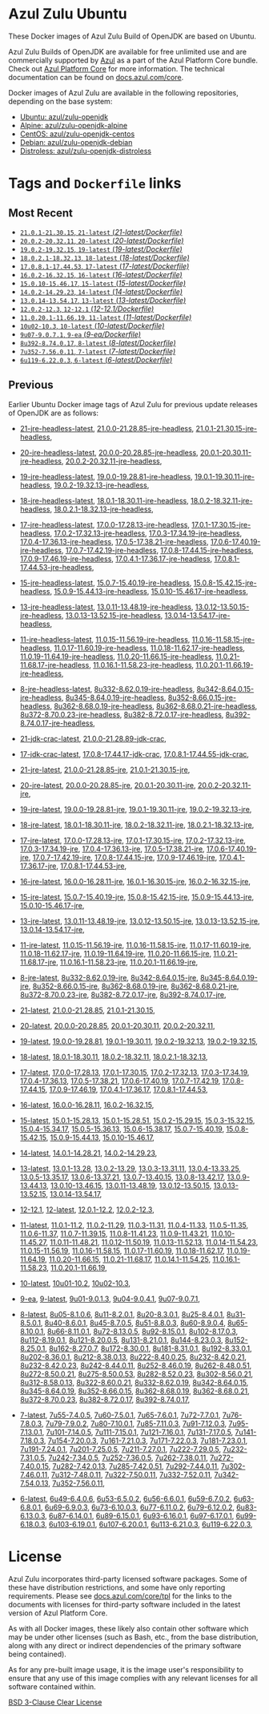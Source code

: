 Azul Zulu Ubuntu
================

These Docker images of Azul Zulu Build of OpenJDK are based on Ubuntu.

Azul Zulu Builds of OpenJDK are available for free unlimited use and are commercially supported by [Azul][1] as a part of the Azul Platform Core bundle.
Check out [Azul Platform Core][2] for more information. The technical documentation can be found on [docs.azul.com/core][3].

Docker images of Azul Zulu are available in the following repositories, depending on the base system:

  * [Ubuntu: azul/zulu-openjdk][4]
  * [Alpine: azul/zulu-openjdk-alpine][5]
  * [CentOS: azul/zulu-openjdk-centos][6]
  * [Debian: azul/zulu-openjdk-debian][7]
  * [Distroless: azul/zulu-openjdk-distroless][8]

Tags and `Dockerfile` links
===========================

Most Recent
-----------


  * [`21.0.1-21.30.15`, `21-latest` (*21-latest/Dockerfile)*][11]
  * [`20.0.2-20.32.11`, `20-latest` (*20-latest/Dockerfile)*][22]
  * [`19.0.2-19.32.15`, `19-latest` (*19-latest/Dockerfile)*][34]
  * [`18.0.2.1-18.32.13`, `18-latest` (*18-latest/Dockerfile)*][47]
  * [`17.0.8.1-17.44.53`, `17-latest` (*17-latest/Dockerfile)*][59]
  * [`16.0.2-16.32.15`, `16-latest` (*16-latest/Dockerfile)*][101]
  * [`15.0.10-15.46.17`, `15-latest` (*15-latest/Dockerfile)*][108]
  * [`14.0.2-14.29.23`, `14-latest` (*14-latest/Dockerfile)*][130]
  * [`13.0.14-13.54.17`, `13-latest` (*13-latest/Dockerfile)*][133]
  * [`12.0.2-12.3`, `12-12.1` (*12-12.1/Dockerfile)*][158]
  * [`11.0.20.1-11.66.19`, `11-latest` (*11-latest/Dockerfile)*][162]
  * [`10u02-10.3`, `10-latest` (*10-latest/Dockerfile)*][207]
  * [`9u07-9.0.7.1`, `9-ea` (*9-ea/Dockerfile)*][210]
  * [`8u392-8.74.0.17`, `8-latest` (*8-latest/Dockerfile)*][215]
  * [`7u352-7.56.0.11`, `7-latest` (*7-latest/Dockerfile)*][282]
  * [`6u119-6.22.0.3`, `6-latest` (*6-latest/Dockerfile)*][320]

Previous
--------

Earlier Ubuntu Docker image tags of Azul Zulu for previous update releases of OpenJDK are as follows:


  * [21-jre-headless-latest][18],
  [21.0.0-21.28.85-jre-headless][20],
  [21.0.1-21.30.15-jre-headless][21],
  
  * [20-jre-headless-latest][30],
  [20.0.0-20.28.85-jre-headless][31],
  [20.0.1-20.30.11-jre-headless][32],
  [20.0.2-20.32.11-jre-headless][33],
  
  * [19-jre-headless-latest][43],
  [19.0.0-19.28.81-jre-headless][44],
  [19.0.1-19.30.11-jre-headless][45],
  [19.0.2-19.32.13-jre-headless][46],
  
  * [18-jre-headless-latest][55],
  [18.0.1-18.30.11-jre-headless][56],
  [18.0.2-18.32.11-jre-headless][57],
  [18.0.2.1-18.32.13-jre-headless][58],
  
  * [17-jre-headless-latest][86],
  [17.0.0-17.28.13-jre-headless][89],
  [17.0.1-17.30.15-jre-headless][90],
  [17.0.2-17.32.13-jre-headless][91],
  [17.0.3-17.34.19-jre-headless][92],
  [17.0.4-17.36.13-jre-headless][93],
  [17.0.5-17.38.21-jre-headless][94],
  [17.0.6-17.40.19-jre-headless][95],
  [17.0.7-17.42.19-jre-headless][96],
  [17.0.8-17.44.15-jre-headless][97],
  [17.0.9-17.46.19-jre-headless][98],
  [17.0.4.1-17.36.17-jre-headless][99],
  [17.0.8.1-17.44.53-jre-headless][100],
  
  * [15-jre-headless-latest][125],
  [15.0.7-15.40.19-jre-headless][126],
  [15.0.8-15.42.15-jre-headless][127],
  [15.0.9-15.44.13-jre-headless][128],
  [15.0.10-15.46.17-jre-headless][129],
  
  * [13-jre-headless-latest][153],
  [13.0.11-13.48.19-jre-headless][154],
  [13.0.12-13.50.15-jre-headless][155],
  [13.0.13-13.52.15-jre-headless][156],
  [13.0.14-13.54.17-jre-headless][157],
  
  * [11-jre-headless-latest][195],
  [11.0.15-11.56.19-jre-headless][198],
  [11.0.16-11.58.15-jre-headless][199],
  [11.0.17-11.60.19-jre-headless][200],
  [11.0.18-11.62.17-jre-headless][201],
  [11.0.19-11.64.19-jre-headless][202],
  [11.0.20-11.66.15-jre-headless][203],
  [11.0.21-11.68.17-jre-headless][204],
  [11.0.16.1-11.58.23-jre-headless][205],
  [11.0.20.1-11.66.19-jre-headless][206],
  
  * [8-jre-headless-latest][272],
  [8u332-8.62.0.19-jre-headless][273],
  [8u342-8.64.0.15-jre-headless][274],
  [8u345-8.64.0.19-jre-headless][275],
  [8u352-8.66.0.15-jre-headless][276],
  [8u362-8.68.0.19-jre-headless][277],
  [8u362-8.68.0.21-jre-headless][278],
  [8u372-8.70.0.23-jre-headless][279],
  [8u382-8.72.0.17-jre-headless][280],
  [8u392-8.74.0.17-jre-headless][281],
  
  * [21-jdk-crac-latest][15],
  [21.0.0-21.28.89-jdk-crac][19],
  
  * [17-jdk-crac-latest][73],
  [17.0.8-17.44.17-jdk-crac][87],
  [17.0.8.1-17.44.55-jdk-crac][88],
  
  * [21-jre-latest][12],
  [21.0.0-21.28.85-jre][16],
  [21.0.1-21.30.15-jre][17],
  
  * [20-jre-latest][23],
  [20.0.0-20.28.85-jre][27],
  [20.0.1-20.30.11-jre][28],
  [20.0.2-20.32.11-jre][29],
  
  * [19-jre-latest][35],
  [19.0.0-19.28.81-jre][40],
  [19.0.1-19.30.11-jre][41],
  [19.0.2-19.32.13-jre][42],
  
  * [18-jre-latest][48],
  [18.0.1-18.30.11-jre][52],
  [18.0.2-18.32.11-jre][53],
  [18.0.2.1-18.32.13-jre][54],
  
  * [17-jre-latest][60],
  [17.0.0-17.28.13-jre][74],
  [17.0.1-17.30.15-jre][75],
  [17.0.2-17.32.13-jre][76],
  [17.0.3-17.34.19-jre][77],
  [17.0.4-17.36.13-jre][78],
  [17.0.5-17.38.21-jre][79],
  [17.0.6-17.40.19-jre][80],
  [17.0.7-17.42.19-jre][81],
  [17.0.8-17.44.15-jre][82],
  [17.0.9-17.46.19-jre][83],
  [17.0.4.1-17.36.17-jre][84],
  [17.0.8.1-17.44.53-jre][85],
  
  * [16-jre-latest][102],
  [16.0.0-16.28.11-jre][105],
  [16.0.1-16.30.15-jre][106],
  [16.0.2-16.32.15-jre][107],
  
  * [15-jre-latest][109],
  [15.0.7-15.40.19-jre][121],
  [15.0.8-15.42.15-jre][122],
  [15.0.9-15.44.13-jre][123],
  [15.0.10-15.46.17-jre][124],
  
  * [13-jre-latest][136],
  [13.0.11-13.48.19-jre][149],
  [13.0.12-13.50.15-jre][150],
  [13.0.13-13.52.15-jre][151],
  [13.0.14-13.54.17-jre][152],
  
  * [11-jre-latest][169],
  [11.0.15-11.56.19-jre][188],
  [11.0.16-11.58.15-jre][189],
  [11.0.17-11.60.19-jre][190],
  [11.0.18-11.62.17-jre][191],
  [11.0.19-11.64.19-jre][192],
  [11.0.20-11.66.15-jre][193],
  [11.0.21-11.68.17-jre][194],
  [11.0.16.1-11.58.23-jre][196],
  [11.0.20.1-11.66.19-jre][197],
  
  * [8-jre-latest][216],
  [8u332-8.62.0.19-jre][263],
  [8u342-8.64.0.15-jre][264],
  [8u345-8.64.0.19-jre][265],
  [8u352-8.66.0.15-jre][266],
  [8u362-8.68.0.19-jre][267],
  [8u362-8.68.0.21-jre][268],
  [8u372-8.70.0.23-jre][269],
  [8u382-8.72.0.17-jre][270],
  [8u392-8.74.0.17-jre][271],
  
  * [21-latest][11],
  [21.0.0-21.28.85][13],
  [21.0.1-21.30.15][14],
  
  * [20-latest][22],
  [20.0.0-20.28.85][24],
  [20.0.1-20.30.11][25],
  [20.0.2-20.32.11][26],
  
  * [19-latest][34],
  [19.0.0-19.28.81][36],
  [19.0.1-19.30.11][37],
  [19.0.2-19.32.13][38],
  [19.0.2-19.32.15][39],
  
  * [18-latest][47],
  [18.0.1-18.30.11][49],
  [18.0.2-18.32.11][50],
  [18.0.2.1-18.32.13][51],
  
  * [17-latest][59],
  [17.0.0-17.28.13][61],
  [17.0.1-17.30.15][62],
  [17.0.2-17.32.13][63],
  [17.0.3-17.34.19][64],
  [17.0.4-17.36.13][65],
  [17.0.5-17.38.21][66],
  [17.0.6-17.40.19][67],
  [17.0.7-17.42.19][68],
  [17.0.8-17.44.15][69],
  [17.0.9-17.46.19][70],
  [17.0.4.1-17.36.17][71],
  [17.0.8.1-17.44.53][72],
  
  * [16-latest][101],
  [16.0.0-16.28.11][103],
  [16.0.2-16.32.15][104],
  
  * [15-latest][108],
  [15.0.1-15.28.13][110],
  [15.0.1-15.28.51][111],
  [15.0.2-15.29.15][112],
  [15.0.3-15.32.15][113],
  [15.0.4-15.34.17][114],
  [15.0.5-15.36.13][115],
  [15.0.6-15.38.17][116],
  [15.0.7-15.40.19][117],
  [15.0.8-15.42.15][118],
  [15.0.9-15.44.13][119],
  [15.0.10-15.46.17][120],
  
  * [14-latest][130],
  [14.0.1-14.28.21][131],
  [14.0.2-14.29.23][132],
  
  * [13-latest][133],
  [13.0.1-13.28][134],
  [13.0.2-13.29][135],
  [13.0.3-13.31.11][137],
  [13.0.4-13.33.25][138],
  [13.0.5-13.35.17][139],
  [13.0.6-13.37.21][140],
  [13.0.7-13.40.15][141],
  [13.0.8-13.42.17][142],
  [13.0.9-13.44.13][143],
  [13.0.10-13.46.15][144],
  [13.0.11-13.48.19][145],
  [13.0.12-13.50.15][146],
  [13.0.13-13.52.15][147],
  [13.0.14-13.54.17][148],
  
  * [12-12.1][158],
  [12-latest][159],
  [12.0.1-12.2][160],
  [12.0.2-12.3][161],
  
  * [11-latest][162],
  [11.0.1-11.2][163],
  [11.0.2-11.29][164],
  [11.0.3-11.31][165],
  [11.0.4-11.33][166],
  [11.0.5-11.35][167],
  [11.0.6-11.37][168],
  [11.0.7-11.39.15][170],
  [11.0.8-11.41.23][171],
  [11.0.9-11.43.21][172],
  [11.0.10-11.45.27][173],
  [11.0.11-11.48.21][174],
  [11.0.12-11.50.19][175],
  [11.0.13-11.52.13][176],
  [11.0.14-11.54.23][177],
  [11.0.15-11.56.19][178],
  [11.0.16-11.58.15][179],
  [11.0.17-11.60.19][180],
  [11.0.18-11.62.17][181],
  [11.0.19-11.64.19][182],
  [11.0.20-11.66.15][183],
  [11.0.21-11.68.17][184],
  [11.0.14.1-11.54.25][185],
  [11.0.16.1-11.58.23][186],
  [11.0.20.1-11.66.19][187],
  
  * [10-latest][207],
  [10u01-10.2][208],
  [10u02-10.3][209],
  
  * [9-ea][210],
  [9-latest][211],
  [9u01-9.0.1.3][212],
  [9u04-9.0.4.1][213],
  [9u07-9.0.7.1][214],
  
  * [8-latest][215],
  [8u05-8.1.0.6][217],
  [8u11-8.2.0.1][218],
  [8u20-8.3.0.1][219],
  [8u25-8.4.0.1][220],
  [8u31-8.5.0.1][221],
  [8u40-8.6.0.1][222],
  [8u45-8.7.0.5][223],
  [8u51-8.8.0.3][224],
  [8u60-8.9.0.4][225],
  [8u65-8.10.0.1][226],
  [8u66-8.11.0.1][227],
  [8u72-8.13.0.5][228],
  [8u92-8.15.0.1][229],
  [8u102-8.17.0.3][230],
  [8u112-8.19.0.1][231],
  [8u121-8.20.0.5][232],
  [8u131-8.21.0.1][233],
  [8u144-8.23.0.3][234],
  [8u152-8.25.0.1][235],
  [8u162-8.27.0.7][236],
  [8u172-8.30.0.1][237],
  [8u181-8.31.0.1][238],
  [8u192-8.33.0.1][239],
  [8u202-8.36.0.1][240],
  [8u212-8.38.0.13][241],
  [8u222-8.40.0.25][242],
  [8u232-8.42.0.21][243],
  [8u232-8.42.0.23][244],
  [8u242-8.44.0.11][245],
  [8u252-8.46.0.19][246],
  [8u262-8.48.0.51][247],
  [8u272-8.50.0.21][248],
  [8u275-8.50.0.53][249],
  [8u282-8.52.0.23][250],
  [8u302-8.56.0.21][251],
  [8u312-8.58.0.13][252],
  [8u322-8.60.0.21][253],
  [8u332-8.62.0.19][254],
  [8u342-8.64.0.15][255],
  [8u345-8.64.0.19][256],
  [8u352-8.66.0.15][257],
  [8u362-8.68.0.19][258],
  [8u362-8.68.0.21][259],
  [8u372-8.70.0.23][260],
  [8u382-8.72.0.17][261],
  [8u392-8.74.0.17][262],
  
  * [7-latest][282],
  [7u55-7.4.0.5][283],
  [7u60-7.5.0.1][284],
  [7u65-7.6.0.1][285],
  [7u72-7.7.0.1][286],
  [7u76-7.8.0.3][287],
  [7u79-7.9.0.2][288],
  [7u80-7.10.0.1][289],
  [7u85-7.11.0.3][290],
  [7u91-7.12.0.3][291],
  [7u95-7.13.0.1][292],
  [7u101-7.14.0.5][293],
  [7u111-7.15.0.1][294],
  [7u121-7.16.0.1][295],
  [7u131-7.17.0.5][296],
  [7u141-7.18.0.3][297],
  [7u154-7.20.0.3][298],
  [7u161-7.21.0.3][299],
  [7u171-7.22.0.3][300],
  [7u181-7.23.0.1][301],
  [7u191-7.24.0.1][302],
  [7u201-7.25.0.5][303],
  [7u211-7.27.0.1][304],
  [7u222-7.29.0.5][305],
  [7u232-7.31.0.5][306],
  [7u242-7.34.0.5][307],
  [7u252-7.36.0.5][308],
  [7u262-7.38.0.11][309],
  [7u272-7.40.0.15][310],
  [7u282-7.42.0.13][311],
  [7u285-7.42.0.51][312],
  [7u292-7.44.0.11][313],
  [7u302-7.46.0.11][314],
  [7u312-7.48.0.11][315],
  [7u322-7.50.0.11][316],
  [7u332-7.52.0.11][317],
  [7u342-7.54.0.13][318],
  [7u352-7.56.0.11][319],
  
  * [6-latest][320],
  [6u49-6.4.0.6][321],
  [6u53-6.5.0.2][322],
  [6u56-6.6.0.1][323],
  [6u59-6.7.0.2][324],
  [6u63-6.8.0.1][325],
  [6u69-6.9.0.3][326],
  [6u73-6.10.0.3][327],
  [6u77-6.11.0.2][328],
  [6u79-6.12.0.2][329],
  [6u83-6.13.0.3][330],
  [6u87-6.14.0.1][331],
  [6u89-6.15.0.1][332],
  [6u93-6.16.0.1][333],
  [6u97-6.17.0.1][334],
  [6u99-6.18.0.3][335],
  [6u103-6.19.0.1][336],
  [6u107-6.20.0.1][337],
  [6u113-6.21.0.3][338],
  [6u119-6.22.0.3][339],
  


License
=======

Azul Zulu incorporates third-party licensed software packages. Some of these have distribution restrictions, and some have only reporting requirements. Please see [docs.azul.com/core/tpl][9] for the links to the documents with licenses for third-party software included in the latest version of Azul Platform Core.

As with all Docker images, these likely also contain other software which may be under other licenses (such as Bash, etc., from the base distribution, along with any direct or indirect dependencies of the primary software being contained).

As for any pre-built image usage, it is the image user's responsibility to ensure that any use of this image complies with any relevant licenses for all software contained within.

[BSD 3-Clause Clear License][10]

  [1]: https://www.azul.com/
  [2]: https://www.azul.com/products/core/
  [3]: https://docs.azul.com/core/
  [4]: https://hub.docker.com/r/azul/zulu-openjdk
  [5]: https://hub.docker.com/r/azul/zulu-openjdk-alpine
  [6]: https://hub.docker.com/r/azul/zulu-openjdk-centos
  [7]: https://hub.docker.com/r/azul/zulu-openjdk-debian
  [8]: https://hub.docker.com/r/azul/zulu-openjdk-distroless
  [9]: https://docs.azul.com/core/tpl
  [10]: https://github.com/zulu-openjdk/zulu-openjdk/blob/master/LICENSE.txt


  [18]: https://github.com/zulu-openjdk/zulu-openjdk/blob/master/ubuntu/21-jre-headless-latest/Dockerfile
  [20]: https://github.com/zulu-openjdk/zulu-openjdk/blob/master/ubuntu/21.0.0-21.28.85-jre-headless/Dockerfile
  [21]: https://github.com/zulu-openjdk/zulu-openjdk/blob/master/ubuntu/21.0.1-21.30.15-jre-headless/Dockerfile
  
  [30]: https://github.com/zulu-openjdk/zulu-openjdk/blob/master/ubuntu/20-jre-headless-latest/Dockerfile
  [31]: https://github.com/zulu-openjdk/zulu-openjdk/blob/master/ubuntu/20.0.0-20.28.85-jre-headless/Dockerfile
  [32]: https://github.com/zulu-openjdk/zulu-openjdk/blob/master/ubuntu/20.0.1-20.30.11-jre-headless/Dockerfile
  [33]: https://github.com/zulu-openjdk/zulu-openjdk/blob/master/ubuntu/20.0.2-20.32.11-jre-headless/Dockerfile
  
  [43]: https://github.com/zulu-openjdk/zulu-openjdk/blob/master/ubuntu/19-jre-headless-latest/Dockerfile
  [44]: https://github.com/zulu-openjdk/zulu-openjdk/blob/master/ubuntu/19.0.0-19.28.81-jre-headless/Dockerfile
  [45]: https://github.com/zulu-openjdk/zulu-openjdk/blob/master/ubuntu/19.0.1-19.30.11-jre-headless/Dockerfile
  [46]: https://github.com/zulu-openjdk/zulu-openjdk/blob/master/ubuntu/19.0.2-19.32.13-jre-headless/Dockerfile
  
  [55]: https://github.com/zulu-openjdk/zulu-openjdk/blob/master/ubuntu/18-jre-headless-latest/Dockerfile
  [56]: https://github.com/zulu-openjdk/zulu-openjdk/blob/master/ubuntu/18.0.1-18.30.11-jre-headless/Dockerfile
  [57]: https://github.com/zulu-openjdk/zulu-openjdk/blob/master/ubuntu/18.0.2-18.32.11-jre-headless/Dockerfile
  [58]: https://github.com/zulu-openjdk/zulu-openjdk/blob/master/ubuntu/18.0.2.1-18.32.13-jre-headless/Dockerfile
  
  [86]: https://github.com/zulu-openjdk/zulu-openjdk/blob/master/ubuntu/17-jre-headless-latest/Dockerfile
  [89]: https://github.com/zulu-openjdk/zulu-openjdk/blob/master/ubuntu/17.0.0-17.28.13-jre-headless/Dockerfile
  [90]: https://github.com/zulu-openjdk/zulu-openjdk/blob/master/ubuntu/17.0.1-17.30.15-jre-headless/Dockerfile
  [91]: https://github.com/zulu-openjdk/zulu-openjdk/blob/master/ubuntu/17.0.2-17.32.13-jre-headless/Dockerfile
  [92]: https://github.com/zulu-openjdk/zulu-openjdk/blob/master/ubuntu/17.0.3-17.34.19-jre-headless/Dockerfile
  [93]: https://github.com/zulu-openjdk/zulu-openjdk/blob/master/ubuntu/17.0.4-17.36.13-jre-headless/Dockerfile
  [94]: https://github.com/zulu-openjdk/zulu-openjdk/blob/master/ubuntu/17.0.5-17.38.21-jre-headless/Dockerfile
  [95]: https://github.com/zulu-openjdk/zulu-openjdk/blob/master/ubuntu/17.0.6-17.40.19-jre-headless/Dockerfile
  [96]: https://github.com/zulu-openjdk/zulu-openjdk/blob/master/ubuntu/17.0.7-17.42.19-jre-headless/Dockerfile
  [97]: https://github.com/zulu-openjdk/zulu-openjdk/blob/master/ubuntu/17.0.8-17.44.15-jre-headless/Dockerfile
  [98]: https://github.com/zulu-openjdk/zulu-openjdk/blob/master/ubuntu/17.0.9-17.46.19-jre-headless/Dockerfile
  [99]: https://github.com/zulu-openjdk/zulu-openjdk/blob/master/ubuntu/17.0.4.1-17.36.17-jre-headless/Dockerfile
  [100]: https://github.com/zulu-openjdk/zulu-openjdk/blob/master/ubuntu/17.0.8.1-17.44.53-jre-headless/Dockerfile
  
  [125]: https://github.com/zulu-openjdk/zulu-openjdk/blob/master/ubuntu/15-jre-headless-latest/Dockerfile
  [126]: https://github.com/zulu-openjdk/zulu-openjdk/blob/master/ubuntu/15.0.7-15.40.19-jre-headless/Dockerfile
  [127]: https://github.com/zulu-openjdk/zulu-openjdk/blob/master/ubuntu/15.0.8-15.42.15-jre-headless/Dockerfile
  [128]: https://github.com/zulu-openjdk/zulu-openjdk/blob/master/ubuntu/15.0.9-15.44.13-jre-headless/Dockerfile
  [129]: https://github.com/zulu-openjdk/zulu-openjdk/blob/master/ubuntu/15.0.10-15.46.17-jre-headless/Dockerfile
  
  [153]: https://github.com/zulu-openjdk/zulu-openjdk/blob/master/ubuntu/13-jre-headless-latest/Dockerfile
  [154]: https://github.com/zulu-openjdk/zulu-openjdk/blob/master/ubuntu/13.0.11-13.48.19-jre-headless/Dockerfile
  [155]: https://github.com/zulu-openjdk/zulu-openjdk/blob/master/ubuntu/13.0.12-13.50.15-jre-headless/Dockerfile
  [156]: https://github.com/zulu-openjdk/zulu-openjdk/blob/master/ubuntu/13.0.13-13.52.15-jre-headless/Dockerfile
  [157]: https://github.com/zulu-openjdk/zulu-openjdk/blob/master/ubuntu/13.0.14-13.54.17-jre-headless/Dockerfile
  
  [195]: https://github.com/zulu-openjdk/zulu-openjdk/blob/master/ubuntu/11-jre-headless-latest/Dockerfile
  [198]: https://github.com/zulu-openjdk/zulu-openjdk/blob/master/ubuntu/11.0.15-11.56.19-jre-headless/Dockerfile
  [199]: https://github.com/zulu-openjdk/zulu-openjdk/blob/master/ubuntu/11.0.16-11.58.15-jre-headless/Dockerfile
  [200]: https://github.com/zulu-openjdk/zulu-openjdk/blob/master/ubuntu/11.0.17-11.60.19-jre-headless/Dockerfile
  [201]: https://github.com/zulu-openjdk/zulu-openjdk/blob/master/ubuntu/11.0.18-11.62.17-jre-headless/Dockerfile
  [202]: https://github.com/zulu-openjdk/zulu-openjdk/blob/master/ubuntu/11.0.19-11.64.19-jre-headless/Dockerfile
  [203]: https://github.com/zulu-openjdk/zulu-openjdk/blob/master/ubuntu/11.0.20-11.66.15-jre-headless/Dockerfile
  [204]: https://github.com/zulu-openjdk/zulu-openjdk/blob/master/ubuntu/11.0.21-11.68.17-jre-headless/Dockerfile
  [205]: https://github.com/zulu-openjdk/zulu-openjdk/blob/master/ubuntu/11.0.16.1-11.58.23-jre-headless/Dockerfile
  [206]: https://github.com/zulu-openjdk/zulu-openjdk/blob/master/ubuntu/11.0.20.1-11.66.19-jre-headless/Dockerfile
  
  [272]: https://github.com/zulu-openjdk/zulu-openjdk/blob/master/ubuntu/8-jre-headless-latest/Dockerfile
  [273]: https://github.com/zulu-openjdk/zulu-openjdk/blob/master/ubuntu/8u332-8.62.0.19-jre-headless/Dockerfile
  [274]: https://github.com/zulu-openjdk/zulu-openjdk/blob/master/ubuntu/8u342-8.64.0.15-jre-headless/Dockerfile
  [275]: https://github.com/zulu-openjdk/zulu-openjdk/blob/master/ubuntu/8u345-8.64.0.19-jre-headless/Dockerfile
  [276]: https://github.com/zulu-openjdk/zulu-openjdk/blob/master/ubuntu/8u352-8.66.0.15-jre-headless/Dockerfile
  [277]: https://github.com/zulu-openjdk/zulu-openjdk/blob/master/ubuntu/8u362-8.68.0.19-jre-headless/Dockerfile
  [278]: https://github.com/zulu-openjdk/zulu-openjdk/blob/master/ubuntu/8u362-8.68.0.21-jre-headless/Dockerfile
  [279]: https://github.com/zulu-openjdk/zulu-openjdk/blob/master/ubuntu/8u372-8.70.0.23-jre-headless/Dockerfile
  [280]: https://github.com/zulu-openjdk/zulu-openjdk/blob/master/ubuntu/8u382-8.72.0.17-jre-headless/Dockerfile
  [281]: https://github.com/zulu-openjdk/zulu-openjdk/blob/master/ubuntu/8u392-8.74.0.17-jre-headless/Dockerfile
  
  [15]: https://github.com/zulu-openjdk/zulu-openjdk/blob/master/ubuntu/21-jdk-crac-latest/Dockerfile
  [19]: https://github.com/zulu-openjdk/zulu-openjdk/blob/master/ubuntu/21.0.0-21.28.89-jdk-crac/Dockerfile
  
  [73]: https://github.com/zulu-openjdk/zulu-openjdk/blob/master/ubuntu/17-jdk-crac-latest/Dockerfile
  [87]: https://github.com/zulu-openjdk/zulu-openjdk/blob/master/ubuntu/17.0.8-17.44.17-jdk-crac/Dockerfile
  [88]: https://github.com/zulu-openjdk/zulu-openjdk/blob/master/ubuntu/17.0.8.1-17.44.55-jdk-crac/Dockerfile
  
  [12]: https://github.com/zulu-openjdk/zulu-openjdk/blob/master/ubuntu/21-jre-latest/Dockerfile
  [16]: https://github.com/zulu-openjdk/zulu-openjdk/blob/master/ubuntu/21.0.0-21.28.85-jre/Dockerfile
  [17]: https://github.com/zulu-openjdk/zulu-openjdk/blob/master/ubuntu/21.0.1-21.30.15-jre/Dockerfile
  
  [23]: https://github.com/zulu-openjdk/zulu-openjdk/blob/master/ubuntu/20-jre-latest/Dockerfile
  [27]: https://github.com/zulu-openjdk/zulu-openjdk/blob/master/ubuntu/20.0.0-20.28.85-jre/Dockerfile
  [28]: https://github.com/zulu-openjdk/zulu-openjdk/blob/master/ubuntu/20.0.1-20.30.11-jre/Dockerfile
  [29]: https://github.com/zulu-openjdk/zulu-openjdk/blob/master/ubuntu/20.0.2-20.32.11-jre/Dockerfile
  
  [35]: https://github.com/zulu-openjdk/zulu-openjdk/blob/master/ubuntu/19-jre-latest/Dockerfile
  [40]: https://github.com/zulu-openjdk/zulu-openjdk/blob/master/ubuntu/19.0.0-19.28.81-jre/Dockerfile
  [41]: https://github.com/zulu-openjdk/zulu-openjdk/blob/master/ubuntu/19.0.1-19.30.11-jre/Dockerfile
  [42]: https://github.com/zulu-openjdk/zulu-openjdk/blob/master/ubuntu/19.0.2-19.32.13-jre/Dockerfile
  
  [48]: https://github.com/zulu-openjdk/zulu-openjdk/blob/master/ubuntu/18-jre-latest/Dockerfile
  [52]: https://github.com/zulu-openjdk/zulu-openjdk/blob/master/ubuntu/18.0.1-18.30.11-jre/Dockerfile
  [53]: https://github.com/zulu-openjdk/zulu-openjdk/blob/master/ubuntu/18.0.2-18.32.11-jre/Dockerfile
  [54]: https://github.com/zulu-openjdk/zulu-openjdk/blob/master/ubuntu/18.0.2.1-18.32.13-jre/Dockerfile
  
  [60]: https://github.com/zulu-openjdk/zulu-openjdk/blob/master/ubuntu/17-jre-latest/Dockerfile
  [74]: https://github.com/zulu-openjdk/zulu-openjdk/blob/master/ubuntu/17.0.0-17.28.13-jre/Dockerfile
  [75]: https://github.com/zulu-openjdk/zulu-openjdk/blob/master/ubuntu/17.0.1-17.30.15-jre/Dockerfile
  [76]: https://github.com/zulu-openjdk/zulu-openjdk/blob/master/ubuntu/17.0.2-17.32.13-jre/Dockerfile
  [77]: https://github.com/zulu-openjdk/zulu-openjdk/blob/master/ubuntu/17.0.3-17.34.19-jre/Dockerfile
  [78]: https://github.com/zulu-openjdk/zulu-openjdk/blob/master/ubuntu/17.0.4-17.36.13-jre/Dockerfile
  [79]: https://github.com/zulu-openjdk/zulu-openjdk/blob/master/ubuntu/17.0.5-17.38.21-jre/Dockerfile
  [80]: https://github.com/zulu-openjdk/zulu-openjdk/blob/master/ubuntu/17.0.6-17.40.19-jre/Dockerfile
  [81]: https://github.com/zulu-openjdk/zulu-openjdk/blob/master/ubuntu/17.0.7-17.42.19-jre/Dockerfile
  [82]: https://github.com/zulu-openjdk/zulu-openjdk/blob/master/ubuntu/17.0.8-17.44.15-jre/Dockerfile
  [83]: https://github.com/zulu-openjdk/zulu-openjdk/blob/master/ubuntu/17.0.9-17.46.19-jre/Dockerfile
  [84]: https://github.com/zulu-openjdk/zulu-openjdk/blob/master/ubuntu/17.0.4.1-17.36.17-jre/Dockerfile
  [85]: https://github.com/zulu-openjdk/zulu-openjdk/blob/master/ubuntu/17.0.8.1-17.44.53-jre/Dockerfile
  
  [102]: https://github.com/zulu-openjdk/zulu-openjdk/blob/master/ubuntu/16-jre-latest/Dockerfile
  [105]: https://github.com/zulu-openjdk/zulu-openjdk/blob/master/ubuntu/16.0.0-16.28.11-jre/Dockerfile
  [106]: https://github.com/zulu-openjdk/zulu-openjdk/blob/master/ubuntu/16.0.1-16.30.15-jre/Dockerfile
  [107]: https://github.com/zulu-openjdk/zulu-openjdk/blob/master/ubuntu/16.0.2-16.32.15-jre/Dockerfile
  
  [109]: https://github.com/zulu-openjdk/zulu-openjdk/blob/master/ubuntu/15-jre-latest/Dockerfile
  [121]: https://github.com/zulu-openjdk/zulu-openjdk/blob/master/ubuntu/15.0.7-15.40.19-jre/Dockerfile
  [122]: https://github.com/zulu-openjdk/zulu-openjdk/blob/master/ubuntu/15.0.8-15.42.15-jre/Dockerfile
  [123]: https://github.com/zulu-openjdk/zulu-openjdk/blob/master/ubuntu/15.0.9-15.44.13-jre/Dockerfile
  [124]: https://github.com/zulu-openjdk/zulu-openjdk/blob/master/ubuntu/15.0.10-15.46.17-jre/Dockerfile
  
  [136]: https://github.com/zulu-openjdk/zulu-openjdk/blob/master/ubuntu/13-jre-latest/Dockerfile
  [149]: https://github.com/zulu-openjdk/zulu-openjdk/blob/master/ubuntu/13.0.11-13.48.19-jre/Dockerfile
  [150]: https://github.com/zulu-openjdk/zulu-openjdk/blob/master/ubuntu/13.0.12-13.50.15-jre/Dockerfile
  [151]: https://github.com/zulu-openjdk/zulu-openjdk/blob/master/ubuntu/13.0.13-13.52.15-jre/Dockerfile
  [152]: https://github.com/zulu-openjdk/zulu-openjdk/blob/master/ubuntu/13.0.14-13.54.17-jre/Dockerfile
  
  [169]: https://github.com/zulu-openjdk/zulu-openjdk/blob/master/ubuntu/11-jre-latest/Dockerfile
  [188]: https://github.com/zulu-openjdk/zulu-openjdk/blob/master/ubuntu/11.0.15-11.56.19-jre/Dockerfile
  [189]: https://github.com/zulu-openjdk/zulu-openjdk/blob/master/ubuntu/11.0.16-11.58.15-jre/Dockerfile
  [190]: https://github.com/zulu-openjdk/zulu-openjdk/blob/master/ubuntu/11.0.17-11.60.19-jre/Dockerfile
  [191]: https://github.com/zulu-openjdk/zulu-openjdk/blob/master/ubuntu/11.0.18-11.62.17-jre/Dockerfile
  [192]: https://github.com/zulu-openjdk/zulu-openjdk/blob/master/ubuntu/11.0.19-11.64.19-jre/Dockerfile
  [193]: https://github.com/zulu-openjdk/zulu-openjdk/blob/master/ubuntu/11.0.20-11.66.15-jre/Dockerfile
  [194]: https://github.com/zulu-openjdk/zulu-openjdk/blob/master/ubuntu/11.0.21-11.68.17-jre/Dockerfile
  [196]: https://github.com/zulu-openjdk/zulu-openjdk/blob/master/ubuntu/11.0.16.1-11.58.23-jre/Dockerfile
  [197]: https://github.com/zulu-openjdk/zulu-openjdk/blob/master/ubuntu/11.0.20.1-11.66.19-jre/Dockerfile
  
  [216]: https://github.com/zulu-openjdk/zulu-openjdk/blob/master/ubuntu/8-jre-latest/Dockerfile
  [263]: https://github.com/zulu-openjdk/zulu-openjdk/blob/master/ubuntu/8u332-8.62.0.19-jre/Dockerfile
  [264]: https://github.com/zulu-openjdk/zulu-openjdk/blob/master/ubuntu/8u342-8.64.0.15-jre/Dockerfile
  [265]: https://github.com/zulu-openjdk/zulu-openjdk/blob/master/ubuntu/8u345-8.64.0.19-jre/Dockerfile
  [266]: https://github.com/zulu-openjdk/zulu-openjdk/blob/master/ubuntu/8u352-8.66.0.15-jre/Dockerfile
  [267]: https://github.com/zulu-openjdk/zulu-openjdk/blob/master/ubuntu/8u362-8.68.0.19-jre/Dockerfile
  [268]: https://github.com/zulu-openjdk/zulu-openjdk/blob/master/ubuntu/8u362-8.68.0.21-jre/Dockerfile
  [269]: https://github.com/zulu-openjdk/zulu-openjdk/blob/master/ubuntu/8u372-8.70.0.23-jre/Dockerfile
  [270]: https://github.com/zulu-openjdk/zulu-openjdk/blob/master/ubuntu/8u382-8.72.0.17-jre/Dockerfile
  [271]: https://github.com/zulu-openjdk/zulu-openjdk/blob/master/ubuntu/8u392-8.74.0.17-jre/Dockerfile
  
  [11]: https://github.com/zulu-openjdk/zulu-openjdk/blob/master/ubuntu/21-latest/Dockerfile
  [13]: https://github.com/zulu-openjdk/zulu-openjdk/blob/master/ubuntu/21.0.0-21.28.85/Dockerfile
  [14]: https://github.com/zulu-openjdk/zulu-openjdk/blob/master/ubuntu/21.0.1-21.30.15/Dockerfile
  
  [22]: https://github.com/zulu-openjdk/zulu-openjdk/blob/master/ubuntu/20-latest/Dockerfile
  [24]: https://github.com/zulu-openjdk/zulu-openjdk/blob/master/ubuntu/20.0.0-20.28.85/Dockerfile
  [25]: https://github.com/zulu-openjdk/zulu-openjdk/blob/master/ubuntu/20.0.1-20.30.11/Dockerfile
  [26]: https://github.com/zulu-openjdk/zulu-openjdk/blob/master/ubuntu/20.0.2-20.32.11/Dockerfile
  
  [34]: https://github.com/zulu-openjdk/zulu-openjdk/blob/master/ubuntu/19-latest/Dockerfile
  [36]: https://github.com/zulu-openjdk/zulu-openjdk/blob/master/ubuntu/19.0.0-19.28.81/Dockerfile
  [37]: https://github.com/zulu-openjdk/zulu-openjdk/blob/master/ubuntu/19.0.1-19.30.11/Dockerfile
  [38]: https://github.com/zulu-openjdk/zulu-openjdk/blob/master/ubuntu/19.0.2-19.32.13/Dockerfile
  [39]: https://github.com/zulu-openjdk/zulu-openjdk/blob/master/ubuntu/19.0.2-19.32.15/Dockerfile
  
  [47]: https://github.com/zulu-openjdk/zulu-openjdk/blob/master/ubuntu/18-latest/Dockerfile
  [49]: https://github.com/zulu-openjdk/zulu-openjdk/blob/master/ubuntu/18.0.1-18.30.11/Dockerfile
  [50]: https://github.com/zulu-openjdk/zulu-openjdk/blob/master/ubuntu/18.0.2-18.32.11/Dockerfile
  [51]: https://github.com/zulu-openjdk/zulu-openjdk/blob/master/ubuntu/18.0.2.1-18.32.13/Dockerfile
  
  [59]: https://github.com/zulu-openjdk/zulu-openjdk/blob/master/ubuntu/17-latest/Dockerfile
  [61]: https://github.com/zulu-openjdk/zulu-openjdk/blob/master/ubuntu/17.0.0-17.28.13/Dockerfile
  [62]: https://github.com/zulu-openjdk/zulu-openjdk/blob/master/ubuntu/17.0.1-17.30.15/Dockerfile
  [63]: https://github.com/zulu-openjdk/zulu-openjdk/blob/master/ubuntu/17.0.2-17.32.13/Dockerfile
  [64]: https://github.com/zulu-openjdk/zulu-openjdk/blob/master/ubuntu/17.0.3-17.34.19/Dockerfile
  [65]: https://github.com/zulu-openjdk/zulu-openjdk/blob/master/ubuntu/17.0.4-17.36.13/Dockerfile
  [66]: https://github.com/zulu-openjdk/zulu-openjdk/blob/master/ubuntu/17.0.5-17.38.21/Dockerfile
  [67]: https://github.com/zulu-openjdk/zulu-openjdk/blob/master/ubuntu/17.0.6-17.40.19/Dockerfile
  [68]: https://github.com/zulu-openjdk/zulu-openjdk/blob/master/ubuntu/17.0.7-17.42.19/Dockerfile
  [69]: https://github.com/zulu-openjdk/zulu-openjdk/blob/master/ubuntu/17.0.8-17.44.15/Dockerfile
  [70]: https://github.com/zulu-openjdk/zulu-openjdk/blob/master/ubuntu/17.0.9-17.46.19/Dockerfile
  [71]: https://github.com/zulu-openjdk/zulu-openjdk/blob/master/ubuntu/17.0.4.1-17.36.17/Dockerfile
  [72]: https://github.com/zulu-openjdk/zulu-openjdk/blob/master/ubuntu/17.0.8.1-17.44.53/Dockerfile
  
  [101]: https://github.com/zulu-openjdk/zulu-openjdk/blob/master/ubuntu/16-latest/Dockerfile
  [103]: https://github.com/zulu-openjdk/zulu-openjdk/blob/master/ubuntu/16.0.0-16.28.11/Dockerfile
  [104]: https://github.com/zulu-openjdk/zulu-openjdk/blob/master/ubuntu/16.0.2-16.32.15/Dockerfile
  
  [108]: https://github.com/zulu-openjdk/zulu-openjdk/blob/master/ubuntu/15-latest/Dockerfile
  [110]: https://github.com/zulu-openjdk/zulu-openjdk/blob/master/ubuntu/15.0.1-15.28.13/Dockerfile
  [111]: https://github.com/zulu-openjdk/zulu-openjdk/blob/master/ubuntu/15.0.1-15.28.51/Dockerfile
  [112]: https://github.com/zulu-openjdk/zulu-openjdk/blob/master/ubuntu/15.0.2-15.29.15/Dockerfile
  [113]: https://github.com/zulu-openjdk/zulu-openjdk/blob/master/ubuntu/15.0.3-15.32.15/Dockerfile
  [114]: https://github.com/zulu-openjdk/zulu-openjdk/blob/master/ubuntu/15.0.4-15.34.17/Dockerfile
  [115]: https://github.com/zulu-openjdk/zulu-openjdk/blob/master/ubuntu/15.0.5-15.36.13/Dockerfile
  [116]: https://github.com/zulu-openjdk/zulu-openjdk/blob/master/ubuntu/15.0.6-15.38.17/Dockerfile
  [117]: https://github.com/zulu-openjdk/zulu-openjdk/blob/master/ubuntu/15.0.7-15.40.19/Dockerfile
  [118]: https://github.com/zulu-openjdk/zulu-openjdk/blob/master/ubuntu/15.0.8-15.42.15/Dockerfile
  [119]: https://github.com/zulu-openjdk/zulu-openjdk/blob/master/ubuntu/15.0.9-15.44.13/Dockerfile
  [120]: https://github.com/zulu-openjdk/zulu-openjdk/blob/master/ubuntu/15.0.10-15.46.17/Dockerfile
  
  [130]: https://github.com/zulu-openjdk/zulu-openjdk/blob/master/ubuntu/14-latest/Dockerfile
  [131]: https://github.com/zulu-openjdk/zulu-openjdk/blob/master/ubuntu/14.0.1-14.28.21/Dockerfile
  [132]: https://github.com/zulu-openjdk/zulu-openjdk/blob/master/ubuntu/14.0.2-14.29.23/Dockerfile
  
  [133]: https://github.com/zulu-openjdk/zulu-openjdk/blob/master/ubuntu/13-latest/Dockerfile
  [134]: https://github.com/zulu-openjdk/zulu-openjdk/blob/master/ubuntu/13.0.1-13.28/Dockerfile
  [135]: https://github.com/zulu-openjdk/zulu-openjdk/blob/master/ubuntu/13.0.2-13.29/Dockerfile
  [137]: https://github.com/zulu-openjdk/zulu-openjdk/blob/master/ubuntu/13.0.3-13.31.11/Dockerfile
  [138]: https://github.com/zulu-openjdk/zulu-openjdk/blob/master/ubuntu/13.0.4-13.33.25/Dockerfile
  [139]: https://github.com/zulu-openjdk/zulu-openjdk/blob/master/ubuntu/13.0.5-13.35.17/Dockerfile
  [140]: https://github.com/zulu-openjdk/zulu-openjdk/blob/master/ubuntu/13.0.6-13.37.21/Dockerfile
  [141]: https://github.com/zulu-openjdk/zulu-openjdk/blob/master/ubuntu/13.0.7-13.40.15/Dockerfile
  [142]: https://github.com/zulu-openjdk/zulu-openjdk/blob/master/ubuntu/13.0.8-13.42.17/Dockerfile
  [143]: https://github.com/zulu-openjdk/zulu-openjdk/blob/master/ubuntu/13.0.9-13.44.13/Dockerfile
  [144]: https://github.com/zulu-openjdk/zulu-openjdk/blob/master/ubuntu/13.0.10-13.46.15/Dockerfile
  [145]: https://github.com/zulu-openjdk/zulu-openjdk/blob/master/ubuntu/13.0.11-13.48.19/Dockerfile
  [146]: https://github.com/zulu-openjdk/zulu-openjdk/blob/master/ubuntu/13.0.12-13.50.15/Dockerfile
  [147]: https://github.com/zulu-openjdk/zulu-openjdk/blob/master/ubuntu/13.0.13-13.52.15/Dockerfile
  [148]: https://github.com/zulu-openjdk/zulu-openjdk/blob/master/ubuntu/13.0.14-13.54.17/Dockerfile
  
  [158]: https://github.com/zulu-openjdk/zulu-openjdk/blob/master/ubuntu/12-12.1/Dockerfile
  [159]: https://github.com/zulu-openjdk/zulu-openjdk/blob/master/ubuntu/12-latest/Dockerfile
  [160]: https://github.com/zulu-openjdk/zulu-openjdk/blob/master/ubuntu/12.0.1-12.2/Dockerfile
  [161]: https://github.com/zulu-openjdk/zulu-openjdk/blob/master/ubuntu/12.0.2-12.3/Dockerfile
  
  [162]: https://github.com/zulu-openjdk/zulu-openjdk/blob/master/ubuntu/11-latest/Dockerfile
  [163]: https://github.com/zulu-openjdk/zulu-openjdk/blob/master/ubuntu/11.0.1-11.2/Dockerfile
  [164]: https://github.com/zulu-openjdk/zulu-openjdk/blob/master/ubuntu/11.0.2-11.29/Dockerfile
  [165]: https://github.com/zulu-openjdk/zulu-openjdk/blob/master/ubuntu/11.0.3-11.31/Dockerfile
  [166]: https://github.com/zulu-openjdk/zulu-openjdk/blob/master/ubuntu/11.0.4-11.33/Dockerfile
  [167]: https://github.com/zulu-openjdk/zulu-openjdk/blob/master/ubuntu/11.0.5-11.35/Dockerfile
  [168]: https://github.com/zulu-openjdk/zulu-openjdk/blob/master/ubuntu/11.0.6-11.37/Dockerfile
  [170]: https://github.com/zulu-openjdk/zulu-openjdk/blob/master/ubuntu/11.0.7-11.39.15/Dockerfile
  [171]: https://github.com/zulu-openjdk/zulu-openjdk/blob/master/ubuntu/11.0.8-11.41.23/Dockerfile
  [172]: https://github.com/zulu-openjdk/zulu-openjdk/blob/master/ubuntu/11.0.9-11.43.21/Dockerfile
  [173]: https://github.com/zulu-openjdk/zulu-openjdk/blob/master/ubuntu/11.0.10-11.45.27/Dockerfile
  [174]: https://github.com/zulu-openjdk/zulu-openjdk/blob/master/ubuntu/11.0.11-11.48.21/Dockerfile
  [175]: https://github.com/zulu-openjdk/zulu-openjdk/blob/master/ubuntu/11.0.12-11.50.19/Dockerfile
  [176]: https://github.com/zulu-openjdk/zulu-openjdk/blob/master/ubuntu/11.0.13-11.52.13/Dockerfile
  [177]: https://github.com/zulu-openjdk/zulu-openjdk/blob/master/ubuntu/11.0.14-11.54.23/Dockerfile
  [178]: https://github.com/zulu-openjdk/zulu-openjdk/blob/master/ubuntu/11.0.15-11.56.19/Dockerfile
  [179]: https://github.com/zulu-openjdk/zulu-openjdk/blob/master/ubuntu/11.0.16-11.58.15/Dockerfile
  [180]: https://github.com/zulu-openjdk/zulu-openjdk/blob/master/ubuntu/11.0.17-11.60.19/Dockerfile
  [181]: https://github.com/zulu-openjdk/zulu-openjdk/blob/master/ubuntu/11.0.18-11.62.17/Dockerfile
  [182]: https://github.com/zulu-openjdk/zulu-openjdk/blob/master/ubuntu/11.0.19-11.64.19/Dockerfile
  [183]: https://github.com/zulu-openjdk/zulu-openjdk/blob/master/ubuntu/11.0.20-11.66.15/Dockerfile
  [184]: https://github.com/zulu-openjdk/zulu-openjdk/blob/master/ubuntu/11.0.21-11.68.17/Dockerfile
  [185]: https://github.com/zulu-openjdk/zulu-openjdk/blob/master/ubuntu/11.0.14.1-11.54.25/Dockerfile
  [186]: https://github.com/zulu-openjdk/zulu-openjdk/blob/master/ubuntu/11.0.16.1-11.58.23/Dockerfile
  [187]: https://github.com/zulu-openjdk/zulu-openjdk/blob/master/ubuntu/11.0.20.1-11.66.19/Dockerfile
  
  [207]: https://github.com/zulu-openjdk/zulu-openjdk/blob/master/ubuntu/10-latest/Dockerfile
  [208]: https://github.com/zulu-openjdk/zulu-openjdk/blob/master/ubuntu/10u01-10.2/Dockerfile
  [209]: https://github.com/zulu-openjdk/zulu-openjdk/blob/master/ubuntu/10u02-10.3/Dockerfile
  
  [210]: https://github.com/zulu-openjdk/zulu-openjdk/blob/master/ubuntu/9-ea/Dockerfile
  [211]: https://github.com/zulu-openjdk/zulu-openjdk/blob/master/ubuntu/9-latest/Dockerfile
  [212]: https://github.com/zulu-openjdk/zulu-openjdk/blob/master/ubuntu/9u01-9.0.1.3/Dockerfile
  [213]: https://github.com/zulu-openjdk/zulu-openjdk/blob/master/ubuntu/9u04-9.0.4.1/Dockerfile
  [214]: https://github.com/zulu-openjdk/zulu-openjdk/blob/master/ubuntu/9u07-9.0.7.1/Dockerfile
  
  [215]: https://github.com/zulu-openjdk/zulu-openjdk/blob/master/ubuntu/8-latest/Dockerfile
  [217]: https://github.com/zulu-openjdk/zulu-openjdk/blob/master/ubuntu/8u05-8.1.0.6/Dockerfile
  [218]: https://github.com/zulu-openjdk/zulu-openjdk/blob/master/ubuntu/8u11-8.2.0.1/Dockerfile
  [219]: https://github.com/zulu-openjdk/zulu-openjdk/blob/master/ubuntu/8u20-8.3.0.1/Dockerfile
  [220]: https://github.com/zulu-openjdk/zulu-openjdk/blob/master/ubuntu/8u25-8.4.0.1/Dockerfile
  [221]: https://github.com/zulu-openjdk/zulu-openjdk/blob/master/ubuntu/8u31-8.5.0.1/Dockerfile
  [222]: https://github.com/zulu-openjdk/zulu-openjdk/blob/master/ubuntu/8u40-8.6.0.1/Dockerfile
  [223]: https://github.com/zulu-openjdk/zulu-openjdk/blob/master/ubuntu/8u45-8.7.0.5/Dockerfile
  [224]: https://github.com/zulu-openjdk/zulu-openjdk/blob/master/ubuntu/8u51-8.8.0.3/Dockerfile
  [225]: https://github.com/zulu-openjdk/zulu-openjdk/blob/master/ubuntu/8u60-8.9.0.4/Dockerfile
  [226]: https://github.com/zulu-openjdk/zulu-openjdk/blob/master/ubuntu/8u65-8.10.0.1/Dockerfile
  [227]: https://github.com/zulu-openjdk/zulu-openjdk/blob/master/ubuntu/8u66-8.11.0.1/Dockerfile
  [228]: https://github.com/zulu-openjdk/zulu-openjdk/blob/master/ubuntu/8u72-8.13.0.5/Dockerfile
  [229]: https://github.com/zulu-openjdk/zulu-openjdk/blob/master/ubuntu/8u92-8.15.0.1/Dockerfile
  [230]: https://github.com/zulu-openjdk/zulu-openjdk/blob/master/ubuntu/8u102-8.17.0.3/Dockerfile
  [231]: https://github.com/zulu-openjdk/zulu-openjdk/blob/master/ubuntu/8u112-8.19.0.1/Dockerfile
  [232]: https://github.com/zulu-openjdk/zulu-openjdk/blob/master/ubuntu/8u121-8.20.0.5/Dockerfile
  [233]: https://github.com/zulu-openjdk/zulu-openjdk/blob/master/ubuntu/8u131-8.21.0.1/Dockerfile
  [234]: https://github.com/zulu-openjdk/zulu-openjdk/blob/master/ubuntu/8u144-8.23.0.3/Dockerfile
  [235]: https://github.com/zulu-openjdk/zulu-openjdk/blob/master/ubuntu/8u152-8.25.0.1/Dockerfile
  [236]: https://github.com/zulu-openjdk/zulu-openjdk/blob/master/ubuntu/8u162-8.27.0.7/Dockerfile
  [237]: https://github.com/zulu-openjdk/zulu-openjdk/blob/master/ubuntu/8u172-8.30.0.1/Dockerfile
  [238]: https://github.com/zulu-openjdk/zulu-openjdk/blob/master/ubuntu/8u181-8.31.0.1/Dockerfile
  [239]: https://github.com/zulu-openjdk/zulu-openjdk/blob/master/ubuntu/8u192-8.33.0.1/Dockerfile
  [240]: https://github.com/zulu-openjdk/zulu-openjdk/blob/master/ubuntu/8u202-8.36.0.1/Dockerfile
  [241]: https://github.com/zulu-openjdk/zulu-openjdk/blob/master/ubuntu/8u212-8.38.0.13/Dockerfile
  [242]: https://github.com/zulu-openjdk/zulu-openjdk/blob/master/ubuntu/8u222-8.40.0.25/Dockerfile
  [243]: https://github.com/zulu-openjdk/zulu-openjdk/blob/master/ubuntu/8u232-8.42.0.21/Dockerfile
  [244]: https://github.com/zulu-openjdk/zulu-openjdk/blob/master/ubuntu/8u232-8.42.0.23/Dockerfile
  [245]: https://github.com/zulu-openjdk/zulu-openjdk/blob/master/ubuntu/8u242-8.44.0.11/Dockerfile
  [246]: https://github.com/zulu-openjdk/zulu-openjdk/blob/master/ubuntu/8u252-8.46.0.19/Dockerfile
  [247]: https://github.com/zulu-openjdk/zulu-openjdk/blob/master/ubuntu/8u262-8.48.0.51/Dockerfile
  [248]: https://github.com/zulu-openjdk/zulu-openjdk/blob/master/ubuntu/8u272-8.50.0.21/Dockerfile
  [249]: https://github.com/zulu-openjdk/zulu-openjdk/blob/master/ubuntu/8u275-8.50.0.53/Dockerfile
  [250]: https://github.com/zulu-openjdk/zulu-openjdk/blob/master/ubuntu/8u282-8.52.0.23/Dockerfile
  [251]: https://github.com/zulu-openjdk/zulu-openjdk/blob/master/ubuntu/8u302-8.56.0.21/Dockerfile
  [252]: https://github.com/zulu-openjdk/zulu-openjdk/blob/master/ubuntu/8u312-8.58.0.13/Dockerfile
  [253]: https://github.com/zulu-openjdk/zulu-openjdk/blob/master/ubuntu/8u322-8.60.0.21/Dockerfile
  [254]: https://github.com/zulu-openjdk/zulu-openjdk/blob/master/ubuntu/8u332-8.62.0.19/Dockerfile
  [255]: https://github.com/zulu-openjdk/zulu-openjdk/blob/master/ubuntu/8u342-8.64.0.15/Dockerfile
  [256]: https://github.com/zulu-openjdk/zulu-openjdk/blob/master/ubuntu/8u345-8.64.0.19/Dockerfile
  [257]: https://github.com/zulu-openjdk/zulu-openjdk/blob/master/ubuntu/8u352-8.66.0.15/Dockerfile
  [258]: https://github.com/zulu-openjdk/zulu-openjdk/blob/master/ubuntu/8u362-8.68.0.19/Dockerfile
  [259]: https://github.com/zulu-openjdk/zulu-openjdk/blob/master/ubuntu/8u362-8.68.0.21/Dockerfile
  [260]: https://github.com/zulu-openjdk/zulu-openjdk/blob/master/ubuntu/8u372-8.70.0.23/Dockerfile
  [261]: https://github.com/zulu-openjdk/zulu-openjdk/blob/master/ubuntu/8u382-8.72.0.17/Dockerfile
  [262]: https://github.com/zulu-openjdk/zulu-openjdk/blob/master/ubuntu/8u392-8.74.0.17/Dockerfile
  
  [282]: https://github.com/zulu-openjdk/zulu-openjdk/blob/master/ubuntu/7-latest/Dockerfile
  [283]: https://github.com/zulu-openjdk/zulu-openjdk/blob/master/ubuntu/7u55-7.4.0.5/Dockerfile
  [284]: https://github.com/zulu-openjdk/zulu-openjdk/blob/master/ubuntu/7u60-7.5.0.1/Dockerfile
  [285]: https://github.com/zulu-openjdk/zulu-openjdk/blob/master/ubuntu/7u65-7.6.0.1/Dockerfile
  [286]: https://github.com/zulu-openjdk/zulu-openjdk/blob/master/ubuntu/7u72-7.7.0.1/Dockerfile
  [287]: https://github.com/zulu-openjdk/zulu-openjdk/blob/master/ubuntu/7u76-7.8.0.3/Dockerfile
  [288]: https://github.com/zulu-openjdk/zulu-openjdk/blob/master/ubuntu/7u79-7.9.0.2/Dockerfile
  [289]: https://github.com/zulu-openjdk/zulu-openjdk/blob/master/ubuntu/7u80-7.10.0.1/Dockerfile
  [290]: https://github.com/zulu-openjdk/zulu-openjdk/blob/master/ubuntu/7u85-7.11.0.3/Dockerfile
  [291]: https://github.com/zulu-openjdk/zulu-openjdk/blob/master/ubuntu/7u91-7.12.0.3/Dockerfile
  [292]: https://github.com/zulu-openjdk/zulu-openjdk/blob/master/ubuntu/7u95-7.13.0.1/Dockerfile
  [293]: https://github.com/zulu-openjdk/zulu-openjdk/blob/master/ubuntu/7u101-7.14.0.5/Dockerfile
  [294]: https://github.com/zulu-openjdk/zulu-openjdk/blob/master/ubuntu/7u111-7.15.0.1/Dockerfile
  [295]: https://github.com/zulu-openjdk/zulu-openjdk/blob/master/ubuntu/7u121-7.16.0.1/Dockerfile
  [296]: https://github.com/zulu-openjdk/zulu-openjdk/blob/master/ubuntu/7u131-7.17.0.5/Dockerfile
  [297]: https://github.com/zulu-openjdk/zulu-openjdk/blob/master/ubuntu/7u141-7.18.0.3/Dockerfile
  [298]: https://github.com/zulu-openjdk/zulu-openjdk/blob/master/ubuntu/7u154-7.20.0.3/Dockerfile
  [299]: https://github.com/zulu-openjdk/zulu-openjdk/blob/master/ubuntu/7u161-7.21.0.3/Dockerfile
  [300]: https://github.com/zulu-openjdk/zulu-openjdk/blob/master/ubuntu/7u171-7.22.0.3/Dockerfile
  [301]: https://github.com/zulu-openjdk/zulu-openjdk/blob/master/ubuntu/7u181-7.23.0.1/Dockerfile
  [302]: https://github.com/zulu-openjdk/zulu-openjdk/blob/master/ubuntu/7u191-7.24.0.1/Dockerfile
  [303]: https://github.com/zulu-openjdk/zulu-openjdk/blob/master/ubuntu/7u201-7.25.0.5/Dockerfile
  [304]: https://github.com/zulu-openjdk/zulu-openjdk/blob/master/ubuntu/7u211-7.27.0.1/Dockerfile
  [305]: https://github.com/zulu-openjdk/zulu-openjdk/blob/master/ubuntu/7u222-7.29.0.5/Dockerfile
  [306]: https://github.com/zulu-openjdk/zulu-openjdk/blob/master/ubuntu/7u232-7.31.0.5/Dockerfile
  [307]: https://github.com/zulu-openjdk/zulu-openjdk/blob/master/ubuntu/7u242-7.34.0.5/Dockerfile
  [308]: https://github.com/zulu-openjdk/zulu-openjdk/blob/master/ubuntu/7u252-7.36.0.5/Dockerfile
  [309]: https://github.com/zulu-openjdk/zulu-openjdk/blob/master/ubuntu/7u262-7.38.0.11/Dockerfile
  [310]: https://github.com/zulu-openjdk/zulu-openjdk/blob/master/ubuntu/7u272-7.40.0.15/Dockerfile
  [311]: https://github.com/zulu-openjdk/zulu-openjdk/blob/master/ubuntu/7u282-7.42.0.13/Dockerfile
  [312]: https://github.com/zulu-openjdk/zulu-openjdk/blob/master/ubuntu/7u285-7.42.0.51/Dockerfile
  [313]: https://github.com/zulu-openjdk/zulu-openjdk/blob/master/ubuntu/7u292-7.44.0.11/Dockerfile
  [314]: https://github.com/zulu-openjdk/zulu-openjdk/blob/master/ubuntu/7u302-7.46.0.11/Dockerfile
  [315]: https://github.com/zulu-openjdk/zulu-openjdk/blob/master/ubuntu/7u312-7.48.0.11/Dockerfile
  [316]: https://github.com/zulu-openjdk/zulu-openjdk/blob/master/ubuntu/7u322-7.50.0.11/Dockerfile
  [317]: https://github.com/zulu-openjdk/zulu-openjdk/blob/master/ubuntu/7u332-7.52.0.11/Dockerfile
  [318]: https://github.com/zulu-openjdk/zulu-openjdk/blob/master/ubuntu/7u342-7.54.0.13/Dockerfile
  [319]: https://github.com/zulu-openjdk/zulu-openjdk/blob/master/ubuntu/7u352-7.56.0.11/Dockerfile
  
  [320]: https://github.com/zulu-openjdk/zulu-openjdk/blob/master/ubuntu/6-latest/Dockerfile
  [321]: https://github.com/zulu-openjdk/zulu-openjdk/blob/master/ubuntu/6u49-6.4.0.6/Dockerfile
  [322]: https://github.com/zulu-openjdk/zulu-openjdk/blob/master/ubuntu/6u53-6.5.0.2/Dockerfile
  [323]: https://github.com/zulu-openjdk/zulu-openjdk/blob/master/ubuntu/6u56-6.6.0.1/Dockerfile
  [324]: https://github.com/zulu-openjdk/zulu-openjdk/blob/master/ubuntu/6u59-6.7.0.2/Dockerfile
  [325]: https://github.com/zulu-openjdk/zulu-openjdk/blob/master/ubuntu/6u63-6.8.0.1/Dockerfile
  [326]: https://github.com/zulu-openjdk/zulu-openjdk/blob/master/ubuntu/6u69-6.9.0.3/Dockerfile
  [327]: https://github.com/zulu-openjdk/zulu-openjdk/blob/master/ubuntu/6u73-6.10.0.3/Dockerfile
  [328]: https://github.com/zulu-openjdk/zulu-openjdk/blob/master/ubuntu/6u77-6.11.0.2/Dockerfile
  [329]: https://github.com/zulu-openjdk/zulu-openjdk/blob/master/ubuntu/6u79-6.12.0.2/Dockerfile
  [330]: https://github.com/zulu-openjdk/zulu-openjdk/blob/master/ubuntu/6u83-6.13.0.3/Dockerfile
  [331]: https://github.com/zulu-openjdk/zulu-openjdk/blob/master/ubuntu/6u87-6.14.0.1/Dockerfile
  [332]: https://github.com/zulu-openjdk/zulu-openjdk/blob/master/ubuntu/6u89-6.15.0.1/Dockerfile
  [333]: https://github.com/zulu-openjdk/zulu-openjdk/blob/master/ubuntu/6u93-6.16.0.1/Dockerfile
  [334]: https://github.com/zulu-openjdk/zulu-openjdk/blob/master/ubuntu/6u97-6.17.0.1/Dockerfile
  [335]: https://github.com/zulu-openjdk/zulu-openjdk/blob/master/ubuntu/6u99-6.18.0.3/Dockerfile
  [336]: https://github.com/zulu-openjdk/zulu-openjdk/blob/master/ubuntu/6u103-6.19.0.1/Dockerfile
  [337]: https://github.com/zulu-openjdk/zulu-openjdk/blob/master/ubuntu/6u107-6.20.0.1/Dockerfile
  [338]: https://github.com/zulu-openjdk/zulu-openjdk/blob/master/ubuntu/6u113-6.21.0.3/Dockerfile
  [339]: https://github.com/zulu-openjdk/zulu-openjdk/blob/master/ubuntu/6u119-6.22.0.3/Dockerfile
  